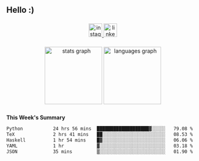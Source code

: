 <h2 align="left">Hello :)</h2>

###

<div align="center">
  <a href="https://www.instagram.com/sebi.klaus/" target="_blank">
    <img src="https://img.shields.io/static/v1?message=Instagram&logo=instagram&label=&color=E4405F&logoColor=white&labelColor=&style=for-the-badge" height="35" alt="instagram logo"  />
  </a>
  <a href="https://www.linkedin.com/in/sebastian-klaus-3aa64720b/" target="_blank">
    <img src="https://img.shields.io/static/v1?message=LinkedIn&logo=linkedin&label=&color=0077B5&logoColor=white&labelColor=&style=for-the-badge" height="35" alt="linkedin logo"  />
  </a>
</div>

###

<div align="center">
  <img src="https://github-readme-stats.vercel.app/api?username=IYourSunshineI&hide_title=false&hide_rank=false&show_icons=true&include_all_commits=true&count_private=true&disable_animations=false&theme=dracula&locale=en&hide_border=false&order=1" height="150" alt="stats graph"  />
  <img src="https://github-readme-stats.vercel.app/api/top-langs?username=IYourSunshineI&locale=en&hide_title=false&layout=compact&card_width=320&langs_count=5&theme=dracula&hide_border=false&order=2" height="150" alt="languages graph"  />
</div>

###

**This Week's Summary**
<!--START_SECTION:waka-->

```txt
Python           24 hrs 56 mins  ███████████████████▓░░░░░   79.08 %
TeX              2 hrs 41 mins   ██░░░░░░░░░░░░░░░░░░░░░░░   08.53 %
Haskell          1 hr 54 mins    █▓░░░░░░░░░░░░░░░░░░░░░░░   06.06 %
YAML             1 hr            ▓░░░░░░░░░░░░░░░░░░░░░░░░   03.18 %
JSON             35 mins         ▒░░░░░░░░░░░░░░░░░░░░░░░░   01.90 %
```

<!--END_SECTION:waka-->
